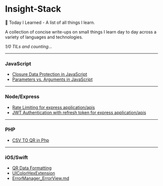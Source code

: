 # Insight-Stack
📝 Today I Learned - A list of all things I learn.

A collection of concise write-ups on small things I learn day to day across a variety of languages and technologies.

_1/0 TILs and counting..._

---
### JavaScript
- [Closure Data Protection in JavaScript](web/Javascript/closure_data_protection.md)
- [Parameters vs. Arguments in JavaScript](web/Javascript/parameters_vs._arguments.md)

---
### Node/Express
- [Rate Limiting for express application/apis](Backend/Node/nodejs-rate-limiter)
- [JWT Authentication with refresh token for express application/apis](Backend/Node/node-jwt-step-by-step/)

---
### PHP
- [CSV TO QR in Php](Backend/PHP/generate-qr-from-csv.md)

---
### iOS/Swift
- [QR Data Formatting](iOS/Swift/QR_Data_Formatting.md)
- [UIColorHexExtension](iOS/Swift/UIColorHexExtension.md)
- [ErrorManager_ErrorView.md](iOS/Swift/ErrorManager_ErrorView.md)